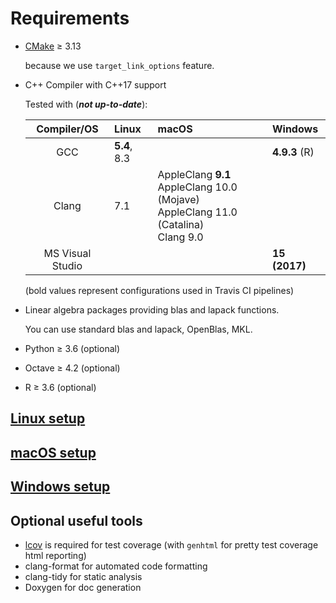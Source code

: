 # Requirements

* [CMake](https://cmake.org/download/) ≥ 3.13 
  
  because we use `target_link_options` feature.

* C++ Compiler with C++17 support

  Tested with (***not up-to-date***):

  |   Compiler/OS    | Linux        | macOS                    | Windows       |
  |:----------------:|:-------------|:-------------------------|:--------------|
  |       GCC        | **5.4**, 8.3 |                          | **4.9.3** (R) |
  |      Clang       | 7.1          | AppleClang **9.1**<br>AppleClang 10.0 (Mojave)<br>AppleClang 11.0 (Catalina)<br>Clang 9.0|               |
  | MS Visual Studio |              |                          | **15 (2017)** |

  (bold values represent configurations used in Travis CI pipelines)

* Linear algebra packages providing blas and lapack functions.

  You can use standard blas and lapack, OpenBlas, MKL.

* Python ≥ 3.6 (optional)

* Octave ≥ 4.2 (optional)

* R ≥ 3.6 (optional)

## [Linux setup](Readme_Linux.md)
## [macOS setup](Readme_macOS.md)
## [Windows setup](Readme_Windows.md)

## Optional useful tools
* [lcov](http://ltp.sourceforge.net/coverage/lcov.php) is required for test coverage (with `genhtml` for pretty test coverage html reporting)
* clang-format for automated code formatting
* clang-tidy for static analysis
* Doxygen for doc generation
